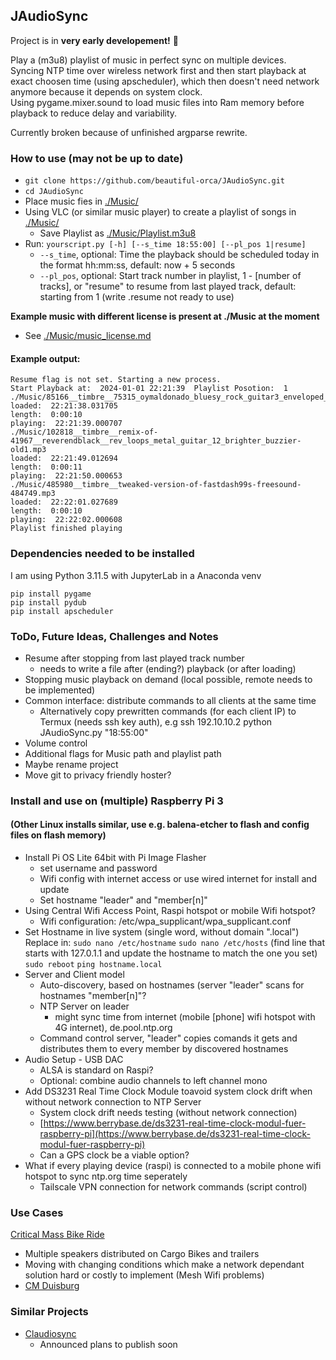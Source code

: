 ## JAudioSync  
Project is in **very early developement!** :cowboy_hat_face:  

Play a (m3u8) playlist of music in perfect sync on multiple devices.  
Syncing NTP time over wireless network first and then start playback at exact choosen time (using apscheduler), which then doesn't need network anymore because it depends on system clock.  
Using pygame.mixer.sound to load music files into Ram memory before playback to reduce delay and variability.  


Currently broken because of unfinished argparse rewrite.  

### How to use (may not be up to date)  
- `git clone https://github.com/beautiful-orca/JAudioSync.git`  
- `cd JAudioSync`  
- Place music fies in [./Music/](./Music/)  
- Using VLC (or similar music player) to create a playlist of songs in [./Music/](./Music/)  
    - Save Playlist as [./Music/Playlist.m3u8](./Music/Playlist.m3u8)  
- Run: `yourscript.py [-h] [--s_time 18:55:00] [--pl_pos 1|resume]`  
    - `--s_time`, optional: Time the playback should be scheduled today in the format hh:mm:ss, default: now + 5 seconds  
    - `--pl_pos`, optional: Start track number in playlist, 1 - [number of tracks], or "resume" to resume from last played track, default: starting from 1 (write .resume not ready to use)   

**Example music with different license is present at ./Music at the moment**  
- See [./Music/music_license.md](./Music/music_license.md)  

#### Example output:
```
Resume flag is not set. Starting a new process.
Start Playback at:  2024-01-01 22:21:39  Playlist Posotion:  1
./Music/85166__timbre__75315_oymaldonado_bluesy_rock_guitar3_enveloped_reverbed.mp3
loaded:  22:21:38.031705
length:  0:00:10
playing:  22:21:39.000707
./Music/102818__timbre__remix-of-41967__reverendblack__rev_loops_metal_guitar_12_brighter_buzzier-old1.mp3
loaded:  22:21:49.012694
length:  0:00:11
playing:  22:21:50.000653
./Music/485980__timbre__tweaked-version-of-fastdash99s-freesound-484749.mp3
loaded:  22:22:01.027689
length:  0:00:10
playing:  22:22:02.000608
Playlist finished playing
```


### Dependencies needed to be installed  
I am using Python 3.11.5 with JupyterLab in a Anaconda venv  
```
pip install pygame
pip install pydub
pip install apscheduler
```


### ToDo, Future Ideas, Challenges and Notes  

- Resume after stopping from last played track number
    - needs to write a file after (ending?) playback (or after loading)   
- Stopping music playback on demand (local possible, remote needs to be implemented)
- Common interface: distribute commands to all clients at the same time
   - Alternatively copy prewritten commands (for each client IP) to Termux (needs ssh key auth), e.g ssh 192.10.10.2 python JAudioSync.py "18:55:00"  
- Volume control
- Additional flags for Music path and playlist path
- Maybe rename project
- Move git to privacy friendly hoster?

### Install and use on (multiple) Raspberry Pi 3 
#### (Other Linux installs similar, use e.g. balena-etcher to flash and config files on flash memory)  
- Install Pi OS Lite 64bit with Pi Image Flasher
    - set username and password
    - Wifi config with internet access or use wired internet for install and update  
    - Set hostname "leader" and "member[n]"
- Using Central Wifi Access Point, Raspi hotspot or mobile Wifi hotspot?  
    - Wifi configuration: /etc/wpa_supplicant/wpa_supplicant.conf  
- Set Hostname in live system (single word, without domain ".local")
    Replace in: `sudo nano /etc/hostname`
    `sudo nano /etc/hosts` 
    (find line that starts with 127.0.1.1 and update the hostname to match the one you set)
    `sudo reboot`
    `ping hostname.local`
- Server and Client model  
    - Auto-discovery, based on hostnames (server "leader" scans for hostnames "member[n]"?  
    - NTP Server on leader
        - might sync time from internet (mobile [phone] wifi hotspot with 4G internet), de.pool.ntp.org
    - Command control server, "leader" copies comands it gets and distributes them to every member by discovered hostnames  
- Audio Setup - USB DAC  
    - ALSA is standard on Raspi?  
    - Optional: combine audio channels to left channel mono  
- Add DS3231 Real Time Clock Module toavoid system clock drift when without network connection to NTP Server  
    - System clock drift needs testing (without network connection) 
    - [https://www.berrybase.de/ds3231-real-time-clock-modul-fuer-raspberry-pi](https://www.berrybase.de/ds3231-real-time-clock-modul-fuer-raspberry-pi)
    - Can a GPS clock be a viable option?
- What if every playing device (raspi) is connected to a mobile phone wifi hotspot to sync ntp.org time seperately
    - Tailscale VPN connection for network commands (script control)

### Use Cases
[Critical Mass Bike Ride](https://en.wikipedia.org/wiki/Critical_Mass_(cycling))
   - Multiple speakers distributed on Cargo Bikes and trailers
   - Moving with changing conditions which make a network dependant solution hard or costly to implement (Mesh Wifi problems)
   - [CM Duisburg](https://criticalmass.in/duisburg)

### Similar Projects
- [Claudiosync](https://claudiosync.de/)
    - Announced plans to publish soon